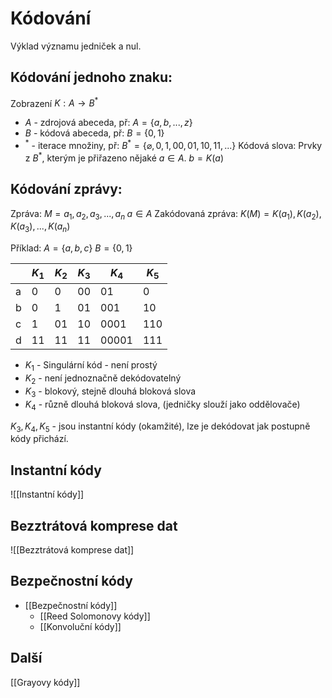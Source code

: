 # Kódování 
Výklad významu jedniček a nul.
## Kódování jednoho znaku:
Zobrazení $K : A \to B^*$
- $A$ - zdrojová abeceda, př: $A = \{a,b,...,z\}$ 
- $B$ - kódová abeceda, př: $B = \{0,1\}$
- $^*$ - iterace množiny, př: $B^* = \{ \varnothing,0,1,00,01,10,11,...\}$
Kódová slova: Prvky z $B^*$, kterým je přiřazeno nějaké $a \in A$.
$b = K(a)$

## Kódování zprávy:
Zpráva: $M = a_1, a_2, a_3, ..., a_n \; a \in A$
Zakódovaná zpráva: $K(M) = K(a_1), K(a_2), K(a_3), ..., K(a_n)$

Příklad:
$A = \{a,b,c\}$
$B = \{0,1\}$

|     | $K_1$ | $K_2$ | $K_3$ | $K_4$ | $K_5$ |
| --- | ----- | ----- | ----- | ----- | ----- |
| a   | 0     | 0     | 00    | 01    | 0     |
| b   | 0     | 1     | 01    | 001   | 10    |
| c   | 1     | 01    | 10    | 0001  | 110   |
| d   | 11    | 11    | 11    | 00001 | 111   |

- $K_1$ - Singulární kód - není prostý
- $K_2$ - není jednoznačně dekódovatelný
- $K_3$ - blokový, stejně dlouhá bloková slova
- $K_4$ - různě dlouhá bloková slova, (jedničky slouží jako oddělovače)

$K_3,K_4,K_5$ - jsou instantní kódy (okamžité), lze je dekódovat jak postupně kódy přichází.

## Instantní kódy
![[Instantní kódy]]
## Bezztrátová komprese dat
![[Bezztrátová komprese dat]]
## Bezpečnostní kódy

- [[Bezpečnostní kódy]]
	- [[Reed Solomonovy kódy]]
	- [[Konvoluční kódy]]

## Další
[[Grayovy kódy]]